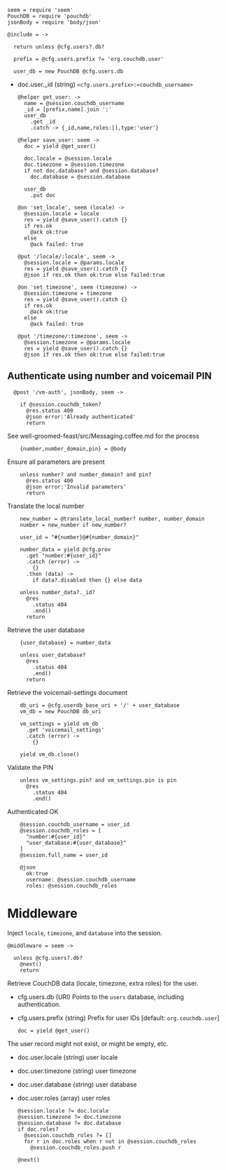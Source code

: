     seem = require 'seem'
    PouchDB = require 'pouchdb'
    jsonBody = require 'body/json'

    @include = ->

      return unless @cfg.users?.db?

      prefix = @cfg.users.prefix ?= 'org.couchdb.user'

      user_db = new PouchDB @cfg.users.db

* doc.user._id (string) `<cfg.users.prefix>:<couchdb_username>`

      @helper get_user: ->
        name = @session.couchdb_username
        _id = [prefix,name].join ':'
        user_db
          .get _id
          .catch -> {_id,name,roles:[],type:'user'}

      @helper save_user: seem ->
        doc = yield @get_user()

        doc.locale = @session.locale
        doc.timezone = @session.timezone
        if not doc.database? and @session.database?
          doc.database = @session.database

        user_db
          .put doc

      @on 'set_locale', seem (locale) ->
        @session.locale = locale
        res = yield @save_user().catch {}
        if res.ok
          @ack ok:true
        else
          @ack failed: true

      @put '/locale/:locale', seem ->
        @session.locale = @params.locale
        res = yield @save_user().catch {}
        @json if res.ok then ok:true else failed:true

      @on 'set_timezone', seem (timezone) ->
        @session.timezone = timezone
        res = yield @save_user().catch {}
        if res.ok
          @ack ok:true
        else
          @ack failed: true

      @put '/timezone/:timezone', seem ->
        @session.timezone = @params.locale
        res = yield @save_user().catch {}
        @json if res.ok then ok:true else failed:true

Authenticate using number and voicemail PIN
-------------------------------------------

      @post '/vm-auth', jsonBody, seem ->

        if @session.couchdb_token?
          @res.status 400
          @json error:'Already authenticated'
          return

See well-groomed-feast/src/Messaging.coffee.md for the process

        {number,number_domain,pin} = @body

Ensure all parameters are present

        unless number? and number_domain? and pin?
          @res.status 400
          @json error:'Invalid parameters'
          return

Translate the local number

        new_number = @translate_local_number? number, number_domain
        number = new_number if new_number?

        user_id = "#{number}@#{number_domain}"

        number_data = yield @cfg.prov
          .get "number:#{user_id}"
          .catch (error) ->
            {}
          .then (data) ->
            if data?.disabled then {} else data

        unless number_data?._id?
          @res
            .status 404
            .end()
          return

Retrieve the user database

        {user_database} = number_data

        unless user_database?
          @res
            .status 404
            .end()
          return

Retrieve the voicemail-settings document

        db_uri = @cfg.userdb_base_uri + '/' + user_database
        vm_db = new PouchDB db_uri

        vm_settings = yield vm_db
          .get 'voicemail_settings'
          .catch (error) ->
            {}

        yield vm_db.close()

Validate the PIN

        unless vm_settings.pin? and vm_settings.pin is pin
          @res
            .status 404
            .end()

Authenticated OK

        @session.couchdb_username = user_id
        @session.couchdb_roles = [
          "number:#{user_id}"
          "user_database:#{user_database}"
        ]
        @session.full_name = user_id

        @json
          ok:true
          username: @session.couchdb_username
          roles: @session.couchdb_roles

Middleware
==========

Inject `locale`, `timezone`, and `database` into the session.

    @middleware = seem ->

      unless @cfg.users?.db?
        @next()
        return

Retrieve CouchDB data (locale, timezone, extra roles) for the user.

* cfg.users.db (URI) Points to the `users` database, including authentication.
* cfg.users.prefix (string) Prefix for user IDs [default: `org.couchdb.user`]

      doc = yield @get_user()

The user record might not exist, or might be empty, etc.

* doc.user.locale (string) user locale
* doc.user.timezone (string) user timezone
* doc.user.database (string) user database
* doc.user.roles (array) user roles

      @session.locale ?= doc.locale
      @session.timezone ?= doc.timezone
      @session.database ?= doc.database
      if doc.roles?
        @session.couchdb_roles ?= []
        for r in doc.roles when r not in @session.couchdb_roles
          @session.couchdb_roles.push r

      @next()
